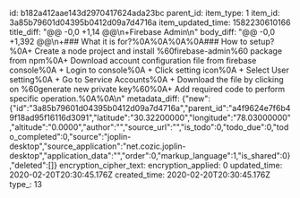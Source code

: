id: b182a412aae143d2970417624ada23bc
parent_id: 
item_type: 1
item_id: 3a85b79601d04395b0412d09a7d4716a
item_updated_time: 1582230610166
title_diff: "@@ -0,0 +1,14 @@\n+Firebase Admin\n"
body_diff: "@@ -0,0 +1,392 @@\n+### What it is for?%0A%0A%0A%0A### How to setup?%0A+ Create a node project and install %60firebase-admin%60 package from npm%0A+ Download account configuration file from firebase console%0A    + Login to console%0A    + Click setting icon%0A    + Select User setting%0A    + Go to Service Accounts%0A    + Download the file by clicking on %60generate new private key%60%0A+ Add required code to perform specific operation.%0A%0A\n"
metadata_diff: {"new":{"id":"3a85b79601d04395b0412d09a7d4716a","parent_id":"a4f9624e7f6b49f18ad95f16116d3091","latitude":"30.32200000","longitude":"78.03000000","altitude":"0.0000","author":"","source_url":"","is_todo":0,"todo_due":0,"todo_completed":0,"source":"joplin-desktop","source_application":"net.cozic.joplin-desktop","application_data":"","order":0,"markup_language":1,"is_shared":0},"deleted":[]}
encryption_cipher_text: 
encryption_applied: 0
updated_time: 2020-02-20T20:30:45.176Z
created_time: 2020-02-20T20:30:45.176Z
type_: 13
